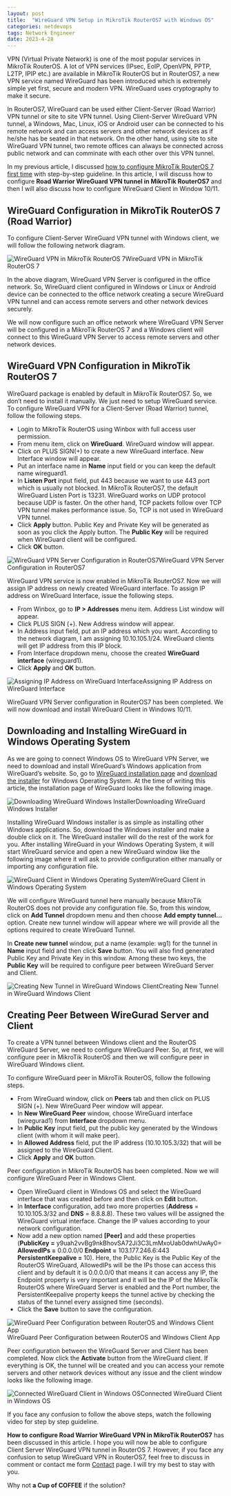 ```yaml
---
layout: post
title:  "WireGuard VPN Setup in MikroTik RouterOS7 with Windows OS"
categories: netdevops
tags: Network Engineer
date: 2023-4-28
---
```


VPN (Virtual Private Network) is one of the most popular services in MikroTik RouterOS. A lot of VPN services (IPsec, EoIP, OpenVPN, PPTP, L2TP, IPIP etc.) are available in MikroTik RouterOS but in RouterOS7, a new VPN service named WireGuard has been introduced which is extremely simple yet first, secure and modern VPN. WireGuard uses cryptography to make it secure.

In RouterOS7, WireGuard can be used either Client-Server (Road Warrior) VPN tunnel or site to site VPN tunnel. Using Client-Server WireGuard VPN tunnel, a Windows, Mac, Linux, iOS or Android user can be connected to his remote network and can access servers and other network devices as if he/she has be seated in that network. On the other hand, using site to site WireGuard VPN tunnel, two remote offices can always be connected across public network and can comminate with each other over this VPN tunnel.

In my previous article, I discussed [how to configure MikroTik RouterOS 7 first time](https://systemzone.net/how-to-configure-mikrotik-routeros-first-time/) with step-by-step guideline. In this article, I will discuss how to configure **Road Warrior WireGuard VPN tunnel in MikroTik RouterOS7** and then I will also discuss how to configure WireGuard Client in Window 10/11.

## **WireGuard Configuration in MikroTik RouterOS 7 (Road Warrior)**

 To configure Client-Server WireGuard VPN tunnel with Windows client, we will follow the following network diagram.

![WireGuard VPN in MikroTik RouterOS 7](https://systemzone.net/wp-content/uploads/2022/08/WireGuard-VPN-in-MikroTik-RouterOS-7-1024x576.jpg)WireGuard VPN in MikroTik RouterOS 7

In the above diagram, WireGuard VPN Server is configured in the office network. So, WireGuard client configured in Windows or Linux or Android device can be connected to the office network creating a secure WireGuard VPN tunnel and can access remote servers and other network devices securely.

We will now configure such an office network where WireGuard VPN Server will be configured in a MikroTik RouterOS 7 and a Windows client will connect to this WireGuard VPN Server to access remote servers and other network devices.

## **WireGuard VPN Configuration in MikroTik RouterOS 7**

 WireGuard package is enabled by default in MikroTik RouterOS7. So, we don’t need to install it manually. We just need to setup WireGuard service. To configure WireGuard VPN for a Client-Server (Road Warrior) tunnel, follow the following steps.



- Login to MikroTik RouterOS using Winbox with full access user permission.
- From menu item, click on **WireGuard**. WireGuard window will appear.
- Click on PLUS SIGN(+) to create a new WireGuard interface. New Interface window will appear.
- Put an interface name in **Name** input field or you can keep the default name wireguard1.
- In **Listen** **Port** input field, put 443 because we want to use 443 port which is usually not blocked. In MikroTik RouterOS7, the default WireGuard Listen Port is 13231. WireGuard works on UDP protocol because UDP is faster. On the other hand, TCP packets follow over TCP VPN tunnel makes performance issue. So, TCP is not used in WireGuard VPN tunnel.
- Click **Apply** button. Public Key and Private Key will be generated as soon as you click the Apply button. The **Public Key** will be required when WireGuard client will be configured.
- Click **OK** button.

![WireGuard VPN Server Configuration in RouterOS7](https://systemzone.net/wp-content/uploads/2022/08/WireGuard-VPN-Server-Configuration-in-RouterOS7.png)WireGuard VPN Server Configuration in RouterOS7

WireGuard VPN service is now enabled in MikroTik RouterOS7. Now we will assign IP address on newly created WireGuard interface. To assign IP address on WireGuard Interface, issue the following steps.

- From Winbox, go to **IP > Addresses** menu item. Address List window will appear.
- Click PLUS SIGN (+). New Address window will appear.
- In Address input field, put an IP address which you want. According to the network diagram, I am assigning 10.10.105.1/24. WireGuard clients will get IP address from this IP block.
- From Interface dropdown menu, choose the created **WireGuard interface** (wireguard1).
- Click **Apply** and **OK** button.

![Assigning IP Address on WireGuard Interface](https://systemzone.net/wp-content/uploads/2022/08/Assigning-IP-Address-on-WireGuard-Interface.png)Assigning IP Address on WireGuard Interface

WireGuard VPN Server configuration in RouterOS7 has been completed. We will now download and install WireGuard Client in Windows 10/11.

## **Downloading and Installing WireGuard in Windows Operating System**

As we are going to connect Windows OS to WireGuard VPN Server, we need to download and install WireGuard’s Windows application from WireGuard’s website. So, go to [WireGuard installation page](https://www.wireguard.com/install/) and [download the installer](https://download.wireguard.com/windows-client/wireguard-installer.exe) for Windows Operating System. At the time of writing this article, the installation page of WireGuard looks like the following image.

![Downloading WireGuard Windows Installer](https://systemzone.net/wp-content/uploads/2022/08/Downloading-WireGuard-Windows-Installer.png)Downloading WireGuard Windows Installer

Installing WireGuard Windows installer is as simple as installing other Windows applications. So, download the Windows installer and make a double click on it. The WireGuard installer will do the rest of the work for you. After installing WireGuard in your Windows Operating System, it will start WireGuard service and open a new WireGuard window like the following image where it will ask to provide configuration either manually or importing any configuration file.

![WireGuard Client in Windows Operating System](https://systemzone.net/wp-content/uploads/2022/08/WireGuard-Client-in-Windows-Operating-System.png)WireGuard Client in Windows Operating System

We will configure WireGuard tunnel here manually because MikroTik RouterOS does not provide any configuration file. So, from this window, click on **Add Tunnel** dropdown menu and then choose **Add empty tunnel…** option. Create new tunnel window will appear where we will provide all the options required to create WireGuard Tunnel.



In **Create new tunnel** window, put a name (example: wg1) for the tunnel in **Name** input field and then click **Save** button. You will also find generated Public Key and Private Key in this window. Among these two keys, the **Public Key** will be required to configure peer between WireGuard Server and Client.

![Creating New Tunnel in WireGuard Windows Client](https://systemzone.net/wp-content/uploads/2022/08/Creating-New-Tunnel-in-WireGuard-Windows-Client.png)Creating New Tunnel in WireGuard Windows Client

## Creating Peer Between WireGurad Server and Client

To create a VPN tunnel between Windows client and the RouterOS WireGuard Server, we need to configure WireGuard Peer. So, at first, we will configure peer in MikroTik RouterOS and then we will configure peer in WireGuard Windows client.

To configure WireGuard peer in MikroTik RouterOS, follow the following steps.

- From WireGuard window, click on **Peers** tab and then click on PLUS SIGN (+). New WireGuard Peer window will appear.
- In **New WireGuard Peer** window, choose WireGuard interface (wiregurad1) from **Interface** dropdown menu.
- In **Public Key** input field, put the public key generated by the Windows client (with whom it will make peer).
- In **Allowed Address** field, put the IP address (10.10.105.3/32) that will be assigned to the WireGuard Client.
- Click **Apply** and **OK** button.

Peer configuration in MikroTik RouterOS has been completed. Now we will configure WireGuard Peer in Windows Client.



- Open WireGuard client in Windows OS and select the WireGuard interface that was created before and then click on **Edit** button.
- In **Interface** configuration, add two more properties (**Address** = 10.10.105.3/32 and **DNS** = 8.8.8.8). These two values will be assigned the WireGuard virtual interface. Change the IP values according to your network configuration.
- Now add a new option named **[Peer]** and add these properties (**PublicKey =** y9uah2vvBg9nkBhovSA72Ji3C3LmMxoUab0dwhUwAy0= **AllowedIPs =** 0.0.0.0/0 **Endpoint =** 103.177.246.6:443 **PersistentKeepalive =** 10). Here, the Public Key is the Public Key of the RouterOS WireGuard, AllowedIPs will be the IPs those can access this client and by default it is 0.0.0.0/0 that means it can access any IP, the Endpoint property is very important and it will be the IP of the MikroTik RouterOS where WireGuard Server is enabled and the Port number, the PersistentKeepalive property keeps the tunnel active by checking the status of the tunnel every assigned time (seconds). 
- Click the **Save** button to save the configuration.

![WireGuard Peer Configuration between RouterOS and Windows Client App](https://systemzone.net/wp-content/uploads/2022/08/WireGuard-Peer-Configuration-between-RouterOS-and-Windows-Client-App-1024x672.png)WireGuard Peer Configuration between RouterOS and Windows Client App

Peer configuration between the WireGuard Server and Client has been completed. Now click the **Activate** button from the WireGuard client. If everything is OK, the tunnel will be created and you can access your remote servers and other network devices without any issue and the client window looks like the following image.

![Connected WireGuard Client in Windows OS](https://systemzone.net/wp-content/uploads/2022/08/Connected-WireGuard-Client-in-Windows-OS.png)Connected WireGuard Client in Windows OS

If you face any confusion to follow the above steps, watch the following video for step by step guideline.

**How to configure Road Warrior WireGuard VPN in MikroTik RouterOS7** has been discussed in this article. I hope you will now be able to configure Client Server WireGuard VPN tunnel in RouterOS 7. However, if you face any confusion to setup WireGuard VPN in RouterOS7, feel free to discuss in comment or contact me form [Contact](https://systemzone.net/contact/) page. I will try my best to stay with you.

Why not **a Cup of COFFEE** if the solution?